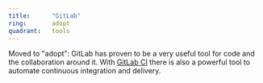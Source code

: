 ```yaml
---
title:      "GitLab"
ring:       adopt
quadrant:   tools
---
```


Moved to "adopt": GitLab has proven to be a very useful tool for code and the collaboration around it.
With [GitLab CI](/tools/gitlab-ci/) there is also a powerful tool to automate continuous integration and delivery.
